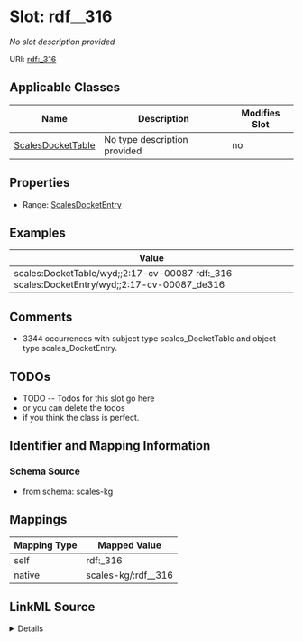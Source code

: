 

# Slot: rdf__316


_No slot description provided_





URI: [rdf:_316](http://www.w3.org/1999/02/22-rdf-syntax-ns#_316)



<!-- no inheritance hierarchy -->





## Applicable Classes

| Name | Description | Modifies Slot |
| --- | --- | --- |
| [ScalesDocketTable](../classes/ScalesDocketTable.md) | No type description provided |  no  |







## Properties

* Range: [ScalesDocketEntry](../classes/ScalesDocketEntry.md)






## Examples

| Value |
| --- |
| scales:DocketTable/wyd;;2:17-cv-00087 rdf:_316 scales:DocketEntry/wyd;;2:17-cv-00087_de316 |

## Comments

* 3344 occurrences with subject type scales_DocketTable and object type scales_DocketEntry.

## TODOs

* TODO -- Todos for this slot go here
* or you can delete the todos
* if you think the class is perfect.

## Identifier and Mapping Information







### Schema Source


* from schema: scales-kg




## Mappings

| Mapping Type | Mapped Value |
| ---  | ---  |
| self | rdf:_316 |
| native | scales-kg/:rdf__316 |




## LinkML Source

<details>
```yaml
name: rdf__316
description: No slot description provided
todos:
- TODO -- Todos for this slot go here
- or you can delete the todos
- if you think the class is perfect.
comments:
- 3344 occurrences with subject type scales_DocketTable and object type scales_DocketEntry.
examples:
- value: scales:DocketTable/wyd;;2:17-cv-00087 rdf:_316 scales:DocketEntry/wyd;;2:17-cv-00087_de316
from_schema: scales-kg
rank: 1000
slot_uri: rdf:_316
alias: rdf__316
domain_of:
- scales_DocketTable
range: scales_DocketEntry

```
</details>